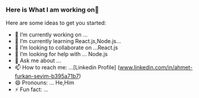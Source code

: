 ### Here is What I am working on👋



Here are some ideas to get you started:

- 🔭 I’m currently working on ... 
- 🌱 I’m currently learning React.js,Node.js...
- 👯 I’m looking to collaborate on ...React.js
- 🤔 I’m looking for help with ... Node.js
- 💬 Ask me about ... 
- 📫 How to reach me: ...[Linkedin Profile] (www.linkedin.com/in/ahmet-furkan-sevim-b395a71b7)
- 😄 Pronouns: ... He,Him
- ⚡ Fun fact: ...

